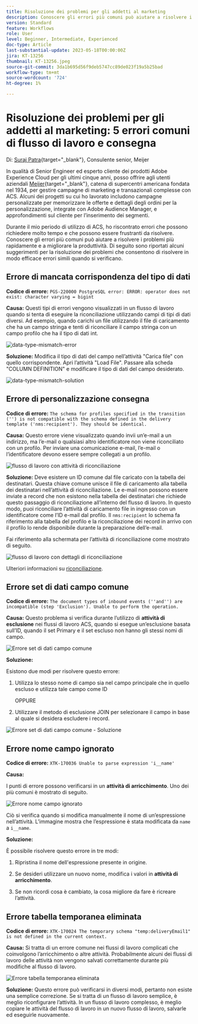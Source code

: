 ```yaml
---
title: Risoluzione dei problemi per gli addetti al marketing
description: Conoscere gli errori più comuni può aiutare a risolvere i problemi più rapidamente e a migliorare la produttività. Questi suggerimenti per la risoluzione dei problemi consentono di risolvere in modo efficace errori simili quando si verificano.
version: Standard
feature: Workflows
role: User
level: Beginner, Intermediate, Experienced
doc-type: Article
last-substantial-update: 2023-05-18T00:00:00Z
jira: KT-13256
thumbnail: KT-13256.jpeg
source-git-commit: 3da1b695d56f9deb5747cc89de023f19a5b25bad
workflow-type: tm+mt
source-wordcount: '724'
ht-degree: 1%

---
```



# Risoluzione dei problemi per gli addetti al marketing: 5 errori comuni di flusso di lavoro e consegna

Di: [Suraj Patra](https://www.linkedin.com/in/suraj-p-51612053/){target="_blank"}, Consulente senior, Meijer

In qualità di Senior Engineer ed esperto cliente dei prodotti Adobe Experience Cloud per gli ultimi cinque anni, posso offrire agli utenti aziendali [Meijer](https://www.meijer.com/){target="_blank"}, catena di supercentri americana fondata nel 1934, per gestire campagne di marketing e transazionali complesse con ACS. Alcuni dei progetti su cui ho lavorato includono campagne personalizzate per memorizzare le offerte e dettagli degli ordini per la personalizzazione, integrate con Adobe Audience Manager, e approfondimenti sul cliente per l’inserimento dei segmenti.


Durante il mio periodo di utilizzo di ACS, ho riscontrato errori che possono richiedere molto tempo e che possono essere frustranti da risolvere. Conoscere gli errori più comuni può aiutare a risolvere i problemi più rapidamente e a migliorare la produttività. Di seguito sono riportati alcuni suggerimenti per la risoluzione dei problemi che consentono di risolvere in modo efficace errori simili quando si verificano.

## Errore di mancata corrispondenza del tipo di dati

**Codice di errore:**
`PGS-220000 PostgreSQL error: ERROR: operator does not exist: character varying = bigint`

**Causa:**
Questi tipi di errori vengono visualizzati in un flusso di lavoro quando si tenta di eseguire la riconciliazione utilizzando campi di tipi di dati diversi. Ad esempio, quando carichi un file utilizzando il file di caricamento che ha un campo stringa e tenti di riconciliare il campo stringa con un campo profilo che ha il tipo di dati int.

![data-type-mismatch-error](/help/assets/kt-13256/data-type-mismatch.png)

**Soluzione:**
Modifica il tipo di dati del campo nell’attività &quot;Carica file&quot; con quello corrispondente. Apri l’attività &quot;Load File&quot;. Passare alla scheda &quot;COLUMN DEFINITION&quot; e modificare il tipo di dati del campo desiderato.


![data-type-mismatch-solution](/help/assets/kt-13256/data-type-mismatch-solution.png)

## Errore di personalizzazione consegna

**Codice di errore:**
`The schema for profiles specified in the transition ('') is not compatible with the schema defined in the delivery template ('nms:recipient'). They should be identical.`

**Causa:**
Questo errore viene visualizzato quando invii un’e-mail a un indirizzo, ma l’e-mail o qualsiasi altro identificatore non viene riconciliato con un profilo. Per inviare una comunicazione e-mail, l’e-mail o l’identificatore devono essere sempre collegati a un profilo.

![flusso di lavoro con attività di riconciliazione](/help/assets/kt-13256/del-persn-error-wf.png)

**Soluzione:**
Deve esistere un ID comune dal file caricato con la tabella dei destinatari. Questa chiave comune unisce il file di caricamento alla tabella dei destinatari nell’attività di riconciliazione. Le e-mail non possono essere inviate a record che non esistono nella tabella dei destinatari che richiede questo passaggio di riconciliazione all’interno del flusso di lavoro. In questo modo, puoi riconciliare l’attività di caricamento file in ingresso con un identificatore come l’ID e-mail dal profilo. Il `nms:recipient` lo schema fa riferimento alla tabella del profilo e la riconciliazione dei record in arrivo con il profilo lo rende disponibile durante la preparazione dell’e-mail.

Fai riferimento alla schermata per l’attività di riconciliazione come mostrato di seguito.

![flusso di lavoro con dettagli di riconciliazione](/help/assets/kt-13256/del-persn-error-wf-solution.png)

Ulteriori informazioni su [riconciliazione](https://experienceleague.adobe.com/docs/campaign-standard/using/managing-processes-and-data/data-management-activities/reconciliation.html?lang=en).

## Errore set di dati campo comune

**Codice di errore:**
`The document types of inbound events (''and'') are incompatible (step 'Exclusion'). Unable to perform the operation. `

**Causa:**
Questo problema si verifica durante l’utilizzo di **attività di esclusione** nei flussi di lavoro ACS, quando si esegue un’esclusione basata sull’ID, quando il set Primary e il set escluso non hanno gli stessi nomi di campo.


![Errore set di dati campo comune](/help/assets/kt-13256/dataset-error.png)

**Soluzione:**

Esistono due modi per risolvere questo errore:

1. Utilizza lo stesso nome di campo sia nel campo principale che in quello escluso e utilizza tale campo come ID

   OPPURE

2. Utilizzare il metodo di esclusione JOIN per selezionare il campo in base al quale si desidera escludere i record.

![Errore set di dati campo comune - Soluzione ](/help/assets/kt-13256/dataset-error-solution.png)

## Errore nome campo ignorato

**Codice di errore:**
`XTK-170036 Unable to parse expression 'i__name'`

**Causa:**

I punti di errore possono verificarsi in un **attività di arricchimento**. Uno dei più comuni è mostrato di seguito.

![Errore nome campo ignorato](/help/assets/kt-13256/field-name-dropped-error.png)

Ciò si verifica quando si modifica manualmente il nome di un’espressione nell’attività. L’immagine mostra che l’espressione è stata modificata da `name `a `i__name`.

**Soluzione:**

È possibile risolvere questo errore in tre modi:

1. Ripristina il nome dell&#39;espressione presente in origine.

2. Se desideri utilizzare un nuovo nome, modifica i valori in **attività di arricchimento**.

3. Se non ricordi cosa è cambiato, la cosa migliore da fare è ricreare l’attività.

## Errore tabella temporanea eliminata 

**Codice di errore:**
`XTK-170024 The temporary schema "temp:deliveryEmail1" is not defined in the current context.`

**Causa:**
Si tratta di un errore comune nei flussi di lavoro complicati che coinvolgono l’arricchimento o altre attività. Probabilmente alcuni dei flussi di lavoro delle attività non vengono salvati correttamente durante più modifiche al flusso di lavoro.

![Errore tabella temporanea eliminata ](/help/assets/kt-13256/temp-table-dropped-error.png)

**Soluzione:**
Questo errore può verificarsi in diversi modi, pertanto non esiste una semplice correzione. Se si tratta di un flusso di lavoro semplice, è meglio riconfigurare l’attività. In un flusso di lavoro complesso, è meglio copiare le attività del flusso di lavoro in un nuovo flusso di lavoro, salvarle ed eseguirle nuovamente.
